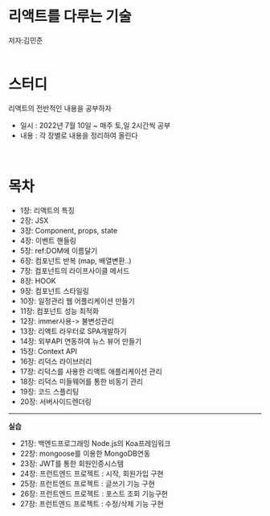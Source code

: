 # 리액트를 다루는 기술
저자:김민준
<br>
<br>

# 스터디 
리액트의 전반적인 내용을 공부하자
- 일시 : 2022년 7월 10일 ~ 매주 토,일 2시간씩 공부
- 내용 : 각 장별로 내용을 정리하여 올린다
<br>

# 목차<br>
- 1장: 리액트의 특징<br>
- 2장: JSX<br>
- 3장: Component, props, state<br>
- 4장: 이벤트 핸들링<br>
- 5장: ref:DOM에 이름달기<br>
- 6장: 컴포넌트 반복 (map, 배열변환..)<br>
- 7장: 컴포넌트의 라이프사이클 메서드<br>
- 8장: HOOK<br>
- 9장: 컴포넌트 스타일링<br>
- 10장: 일정관리 웹 어플리케이션 만들기<br>
- 11장: 컴포넌트 성능 최적화<br>
- 12장: immer사용-> 불변성관리<br>
- 13장: 리액트 라우터로 SPA개발하기<br>
- 14장: 외부API 연동하여 뉴스 뷰어 만들기<br>
- 15장: Context API <br>
- 16장: 리덕스 라이브러리<br>
- 17장: 리덕스를 사용한 리액트 애플리케이션 관리<br>
- 18장: 리덕스 미들웨어를 통한 비동기 관리<br>
- 19장: 코드 스플리팅<br>
- 20장: 서버사이드렌더링<br>
----------------------------------------------
**실습**<br>
- 21장: 백엔드프로그래밍 Node.js의 Koa프레임워크<br>
- 22장: mongoose를 이용한 MongoDB연동<br>
- 23장: JWT를 통한 회원인증시스템<br>
- 24장: 프런트엔드 프로젝트 : 시작, 회원가입 구현<br>
- 25장: 프런트엔드 프로젝트 : 글쓰기 기능 구현<br>
- 26장: 프런트엔드 프로젝트 : 포스트 조회 기능구현<br>
- 27장: 프런트엔드 프로젝트 : 수정/삭제 기능 구현<br>
